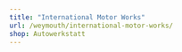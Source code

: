 ```yaml
---
title: "International Motor Works"
url: /weymouth/international-motor-works/
shop: Autowerkstatt
---
```

